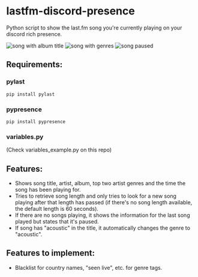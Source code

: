 # lastfm-discord-presence
Python script to show the last.fm song you're currently playing on your discord rich presence.

![song with album title](https://imgur.com/zV3M83m.png "song with album title") ![song with genres](https://i.imgur.com/7TA58Es.png "song with genres")
![song paused](https://i.imgur.com/jmsnOLm.png "song paused")

## Requirements:
### pylast
```
pip install pylast
```

### pypresence
```
pip install pypresence
```
### variables.py
(Check variables_example.py on this repo)

## Features:
- Shows song title, artist, album, top two artist genres and the time the song has been playing for.
- Tries to retrieve song length and only tries to look for a new song playing after that length has passed (if there's no song length available, the default length is 60 seconds).
- If there are no songs playing, it shows the information for the last song played but states that it's paused.
- If song has "acoustic" in the title, it automatically changes the genre to "acoustic".

## Features to implement:
- Blacklist for country names, "seen live", etc. for genre tags.
